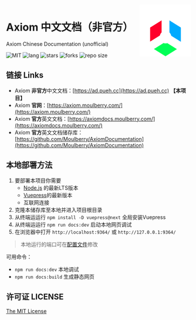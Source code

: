 <img src="./public/image/axiom_icon_pur.svg" alt="logo" width="140" height="140" align="right">

# Axiom 中文文档（非官方）

Axiom Chinese Documentation (unofficial)

![MIT](https://img.shields.io/badge/license-MIT-green)
![lang](https://img.shields.io/badge/languages-3-%23ffffff)
![stars](https://img.shields.io/github/stars/ShintoKosei/Axiom-CN-Documentation?color=%23e3b341)
![forks](https://img.shields.io/github/forks/ShintoKosei/Axiom-CN-Documentation?color=%2324bc9b)
![repo size](https://img.shields.io/github/repo-size/ShintoKosei/Axiom-CN-Documentation)

## 链接 Links

- Axiom **非官方**中文文档：[https://ad.pueh.cc](https://ad.pueh.cc) **【本项目】**
- Axiom **官网**：[https://axiom.moulberry.com/](https://axiom.moulberry.com/)
- Axiom **官方**英文文档：[https://axiomdocs.moulberry.com/](https://axiomdocs.moulberry.com/)
- Axiom **官方**英文文档储存库：[https://github.com/Moulberry/AxiomDocumentation](https://github.com/Moulberry/AxiomDocumentation)

## 本地部署方法

1. 要部署本项目你需要
   - [Node.js](https://nodejs.org/en/) 的最新LTS版本
   - [Vuepress](https://v2.vuepress.vuejs.org/)的最新版本
   - 互联网连接
2. 克隆本储存库至本地并进入项目根目录
3. 从终端运运行 `npm install -D vuepress@next` 全局安装Vuepress
4. 从终端运运行 `npm run docs:dev` 启动本地网页调试
5. 在浏览器中打开 `http://localhost:9364/` 或 `http://127.0.0.1:9364/`

> 本地运行的端口可在[配置文件](./docs/.vuepress/config.ts)修改

可用命令：
- `npm run docs:dev` 本地调试
- `npm run docs:build` 生成静态网页

## 许可证 LICENSE
[The MIT License](https://github.com/ShintoKosei/Axiom-CN-Documentation/blob/main/LICENSE)